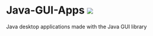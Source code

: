 # Java-GUI-Apps <img src="https://skillicons.dev/icons?i=java"/>
Java desktop applications made with the Java GUI library
<br>

